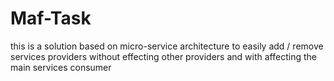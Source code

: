 # Maf-Task
this is a solution based on micro-service  architecture to easily add / remove services providers without effecting other providers and with affecting the main services consumer 

